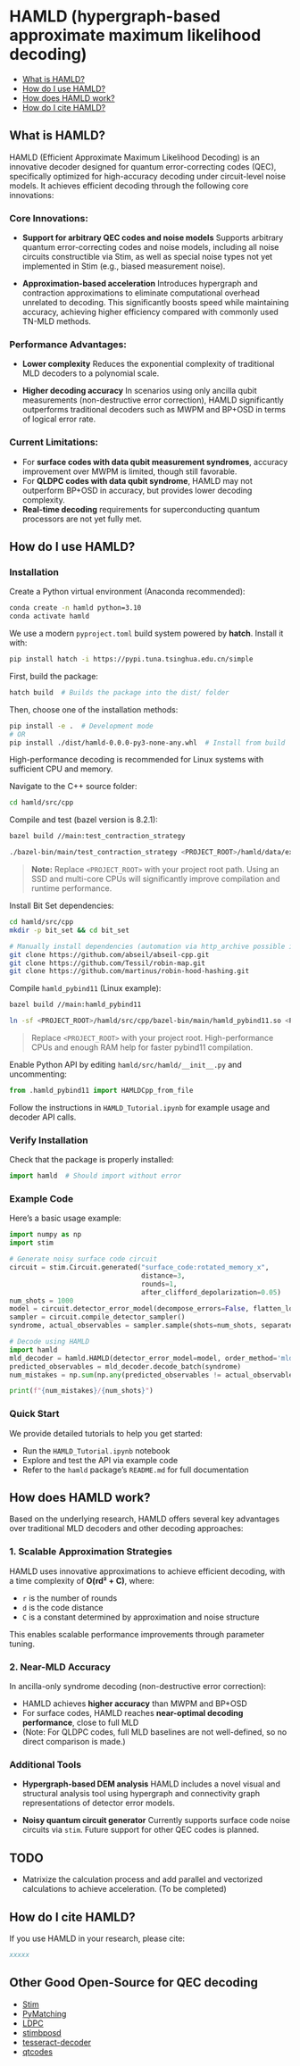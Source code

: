 # HAMLD (hypergraph-based approximate maximum likelihood decoding)

* [What is HAMLD?](#1)
* [How do I use HAMLD?](#2)
* [How does HAMLD work?](#3)
* [How do I cite HAMLD?](#4)

<a id="1"></a>

## What is HAMLD?

HAMLD (Efficient Approximate Maximum Likelihood Decoding) is an innovative decoder designed for quantum error-correcting codes (QEC), specifically optimized for high-accuracy decoding under circuit-level noise models. It achieves efficient decoding through the following core innovations:

### Core Innovations:

* **Support for arbitrary QEC codes and noise models**
  Supports arbitrary quantum error-correcting codes and noise models, including all noise circuits constructible via Stim, as well as special noise types not yet implemented in Stim (e.g., biased measurement noise).

* **Approximation-based acceleration**
  Introduces hypergraph and contraction approximations to eliminate computational overhead unrelated to decoding. This significantly boosts speed while maintaining accuracy, achieving higher efficiency compared with commonly used TN-MLD methods.

### Performance Advantages:

* **Lower complexity**
  Reduces the exponential complexity of traditional MLD decoders to a polynomial scale.

* **Higher decoding accuracy**
  In scenarios using only ancilla qubit measurements (non-destructive error correction), HAMLD significantly outperforms traditional decoders such as MWPM and BP+OSD in terms of logical error rate.

### Current Limitations:

* For **surface codes with data qubit measurement syndromes**, accuracy improvement over MWPM is limited, though still favorable.
* For **QLDPC codes with data qubit syndrome**, HAMLD may not outperform BP+OSD in accuracy, but provides lower decoding complexity.
* **Real-time decoding** requirements for superconducting quantum processors are not yet fully met.

<a id="2"></a>

## How do I use HAMLD?

### Installation

Create a Python virtual environment (Anaconda recommended):

```bash
conda create -n hamld python=3.10
conda activate hamld
```

We use a modern `pyproject.toml` build system powered by **hatch**. Install it with:

```bash
pip install hatch -i https://pypi.tuna.tsinghua.edu.cn/simple
```

First, build the package:

```bash
hatch build  # Builds the package into the dist/ folder
```

Then, choose one of the installation methods:

```bash
pip install -e .  # Development mode
# OR
pip install ./dist/hamld-0.0.0-py3-none-any.whl  # Install from build
```

High-performance decoding is recommended for Linux systems with sufficient CPU and memory.

Navigate to the C++ source folder:

```bash
cd hamld/src/cpp
```

Compile and test (bazel version is 8.2.1):

```bash
bazel build //main:test_contraction_strategy

./bazel-bin/main/test_contraction_strategy <PROJECT_ROOT>/hamld/data/external/epmld_experiment_data/epmld_paper_experiment/overall_performance/surface_code/X/d3_r1/detector_error_model_si1000_p10_no_stabilizer.dem
```

> **Note:** Replace `<PROJECT_ROOT>` with your project root path. Using an SSD and multi-core CPUs will significantly improve compilation and runtime performance.

Install Bit Set dependencies:

```bash
cd hamld/src/cpp
mkdir -p bit_set && cd bit_set

# Manually install dependencies (automation via http_archive possible in future)
git clone https://github.com/abseil/abseil-cpp.git
git clone https://github.com/Tessil/robin-map.git
git clone https://github.com/martinus/robin-hood-hashing.git
```

Compile `hamld_pybind11` (Linux example):

```bash
bazel build //main:hamld_pybind11

ln -sf <PROJECT_ROOT>/hamld/src/cpp/bazel-bin/main/hamld_pybind11.so <PROJECT_ROOT>/hamld/src/hamld/hamld_pybind11.so
```

> Replace `<PROJECT_ROOT>` with your project root. High-performance CPUs and enough RAM help for faster pybind11 compilation.

Enable Python API by editing `hamld/src/hamld/__init__.py` and uncommenting:

```python
from .hamld_pybind11 import HAMLDCpp_from_file
```

Follow the instructions in `HAMLD_Tutorial.ipynb` for example usage and decoder API calls.

### Verify Installation

Check that the package is properly installed:

```python
import hamld  # Should import without error
```

### Example Code

Here’s a basic usage example:

```python
import numpy as np
import stim

# Generate noisy surface code circuit
circuit = stim.Circuit.generated("surface_code:rotated_memory_x", 
                                 distance=3, 
                                 rounds=1, 
                                 after_clifford_depolarization=0.05)
num_shots = 1000
model = circuit.detector_error_model(decompose_errors=False, flatten_loops=True)
sampler = circuit.compile_detector_sampler()
syndrome, actual_observables = sampler.sample(shots=num_shots, separate_observables=True)

# Decode using HAMLD
import hamld
mld_decoder = hamld.HAMLD(detector_error_model=model, order_method='mld', slice_method='no_slice')
predicted_observables = mld_decoder.decode_batch(syndrome)
num_mistakes = np.sum(np.any(predicted_observables != actual_observables, axis=1))

print(f"{num_mistakes}/{num_shots}")
```

### Quick Start

We provide detailed tutorials to help you get started:

* Run the `HAMLD_Tutorial.ipynb` notebook
* Explore and test the API via example code
* Refer to the `hamld` package’s `README.md` for full documentation

<a id="3"></a>

## How does HAMLD work?

Based on the underlying research, HAMLD offers several key advantages over traditional MLD decoders and other decoding approaches:

### 1. Scalable Approximation Strategies

HAMLD uses innovative approximations to achieve efficient decoding, with a time complexity of
**O(rd² + C)**, where:

* `r` is the number of rounds
* `d` is the code distance
* `C` is a constant determined by approximation and noise structure

This enables scalable performance improvements through parameter tuning.

### 2. Near-MLD Accuracy

In ancilla-only syndrome decoding (non-destructive error correction):

* HAMLD achieves **higher accuracy** than MWPM and BP+OSD
* For surface codes, HAMLD reaches **near-optimal decoding performance**, close to full MLD
* (Note: For QLDPC codes, full MLD baselines are not well-defined, so no direct comparison is made.)


### Additional Tools

* **Hypergraph-based DEM analysis**
  HAMLD includes a novel visual and structural analysis tool using hypergraph and connectivity graph representations of detector error models.

* **Noisy quantum circuit generator**
  Currently supports surface code noise circuits via `stim`. Future support for other QEC codes is planned.

<a id="4"></a>

## TODO
<!-- * Implement the core code in C++. (To be completed) -->

* Matrixize the calculation process and add parallel and vectorized calculations to achieve acceleration. (To be completed)

## How do I cite HAMLD?

If you use HAMLD in your research, please cite:

```bibtex
xxxxx
```

## Other Good Open-Source for QEC decoding

* [Stim](https://github.com/quantumlib/Stim.git)
* [PyMatching](https://github.com/oscarhiggott/PyMatching/tree/master)
* [LDPC](https://github.com/quantumgizmos/ldpc)
* [stimbposd](https://github.com/oscarhiggott/stimbposd)
* [tesseract-decoder](https://github.com/quantumlib/tesseract-decoder)
* [qtcodes](https://github.com/yaleqc/qtcodes)
